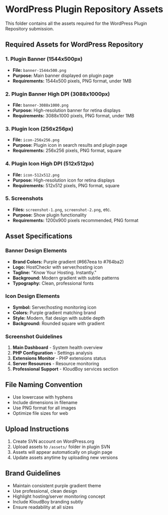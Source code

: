 # WordPress Plugin Repository Assets

This folder contains all the assets required for the WordPress Plugin Repository submission.

## Required Assets for WordPress Repository

### 1. Plugin Banner (1544x500px)
- **File:** `banner-1544x500.png`
- **Purpose:** Main banner displayed on plugin page
- **Requirements:** 1544x500 pixels, PNG format, under 1MB

### 2. Plugin Banner High DPI (3088x1000px)
- **File:** `banner-3088x1000.png`
- **Purpose:** High-resolution banner for retina displays
- **Requirements:** 3088x1000 pixels, PNG format, under 1MB

### 3. Plugin Icon (256x256px)
- **File:** `icon-256x256.png`
- **Purpose:** Plugin icon in search results and plugin page
- **Requirements:** 256x256 pixels, PNG format, square

### 4. Plugin Icon High DPI (512x512px)
- **File:** `icon-512x512.png`
- **Purpose:** High-resolution icon for retina displays
- **Requirements:** 512x512 pixels, PNG format, square

### 5. Screenshots
- **Files:** `screenshot-1.png`, `screenshot-2.png`, etc.
- **Purpose:** Show plugin functionality
- **Requirements:** 1200x900 pixels recommended, PNG format

## Asset Specifications

### Banner Design Elements
- **Brand Colors:** Purple gradient (#667eea to #764ba2)
- **Logo:** HostCheckr with server/hosting icon
- **Tagline:** "Know Your Hosting. Instantly."
- **Background:** Modern gradient with subtle patterns
- **Typography:** Clean, professional fonts

### Icon Design Elements
- **Symbol:** Server/hosting monitoring icon
- **Colors:** Purple gradient matching brand
- **Style:** Modern, flat design with subtle depth
- **Background:** Rounded square with gradient

### Screenshot Guidelines
1. **Main Dashboard** - System health overview
2. **PHP Configuration** - Settings analysis
3. **Extensions Monitor** - PHP extensions status
4. **Server Resources** - Resource monitoring
5. **Professional Support** - KloudBoy services section

## File Naming Convention
- Use lowercase with hyphens
- Include dimensions in filename
- Use PNG format for all images
- Optimize file sizes for web

## Upload Instructions
1. Create SVN account on WordPress.org
2. Upload assets to `/assets/` folder in plugin SVN
3. Assets will appear automatically on plugin page
4. Update assets anytime by uploading new versions

## Brand Guidelines
- Maintain consistent purple gradient theme
- Use professional, clean design
- Highlight hosting/server monitoring concept
- Include KloudBoy branding subtly
- Ensure readability at all sizes